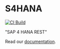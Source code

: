 # S4HANA

[![CI Build](https://github.com/axonivy-market/S4HANA/actions/workflows/ci.yml/badge.svg)](https://github.com/axonivy-market/S4HANA/actions/workflows/ci.yml)

"SAP 4 HANA REST"

Read our [documentation](S4HANA-product/README.md).
